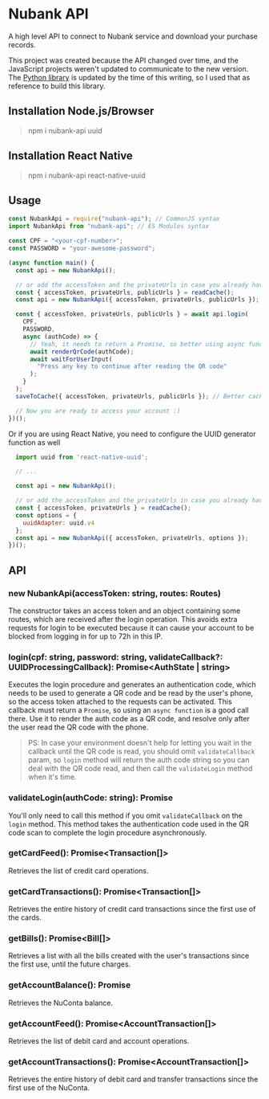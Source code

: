 # Nubank API

A high level API to connect to Nubank service and download your purchase records.

This project was created because the API changed over time, and the JavaScript projects weren't updated to communicate to the new version. The [Python library](https://github.com/andreroggeri/pynubank/) is updated by the time of this writing, so I used that as reference to build this library.

## Installation Node.js/Browser

> npm i nubank-api uuid

## Installation React Native

> npm i nubank-api react-native-uuid

## Usage

```javascript
const NubankApi = require("nubank-api"); // CommonJS syntax
import NubankApi from "nubank-api"; // ES Modules syntax

const CPF = "<your-cpf-number>";
const PASSWORD = "your-awesome-password";

(async function main() {
  const api = new NubankApi();

  // or add the accessToken and the privateUrls in case you already have them
  const { accessToken, privateUrls, publicUrls } = readCache();
  const api = new NubankApi({ accessToken, privateUrls, publicUrls });

  const { accessToken, privateUrls, publicUrls } = await api.login(
    CPF,
    PASSWORD,
    async (authCode) => {
      // Yeah, it needs to return a Promise, so better using async function
      await renderQrCode(authCode);
      await waitForUserInput(
        "Press any key to continue after reading the QR code"
      );
    }
  );
  saveToCache({ accessToken, privateUrls, publicUrls }); // Better cache that, because making too many login requests results in a 429 error

  // Now you are ready to access your account :)
})();
```

Or if you are using React Native, you need to configure the UUID generator function as well

```javascript
  import uuid from 'react-native-uuid';

  // ...

  const api = new NubankApi();

  // or add the accessToken and the privateUrls in case you already have them
  const { accessToken, privateUrls } = readCache();
  const options = {
    uuidAdapter: uuid.v4
  };
  const api = new NubankApi({ accessToken, privateUrls, options });
})();
```

## API

### new NubankApi(accessToken: string, routes: Routes)

The constructor takes an access token and an object containing some routes, which are received after the login operation. This avoids extra requests for login to be executed because it can cause your account to be blocked from logging in for up to 72h in this IP.

### login(cpf: string, password: string, validateCallback?: UUIDProcessingCallback): Promise<AuthState | string>

Executes the login procedure and generates an authentication code, which needs to be used to generate a QR code and be read by the user's phone, so the access token attached to the requests can be activated. This callback must return a `Promise`, so using an `async function` is a good call there. Use it to render the auth code as a QR code, and resolve only after the user read the QR code with the phone.

> PS: In case your environment doesn't help for letting you wait in the callback until the QR code is read, you should omit `validateCallback` param, so `login` method will return the auth code string so you can deal with the QR code read, and then call the `validateLogin` method when it's time.

### validateLogin(authCode: string): Promise<AuthState>

You'll only need to call this method if you omit `validateCallback` on the `login` method. This method takes the authentication code used in the QR code scan to complete the login procedure asynchronously.

### getCardFeed(): Promise<Transaction[]>

Retrieves the list of credit card operations.

### getCardTransactions(): Promise<Transaction[]>

Retrieves the entire history of credit card transactions since the first use of the cards.

### getBills(): Promise<Bill[]>

Retrieves a list with all the bills created with the user's transactions since the first use, until the future charges.

### getAccountBalance(): Promise<number>

Retrieves the NuConta balance.

### getAccountFeed(): Promise<AccountTransaction[]>

Retrieves the list of debit card and account operations.

### getAccountTransactions(): Promise<AccountTransaction[]>

Retrieves the entire history of debit card and transfer transactions since the first use of the NuConta.
